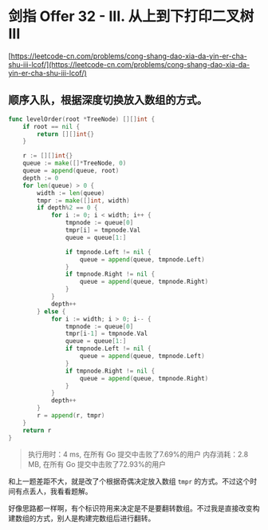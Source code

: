 # 剑指 Offer 32 - III. 从上到下打印二叉树 III
[https://leetcode-cn.com/problems/cong-shang-dao-xia-da-yin-er-cha-shu-iii-lcof/](https://leetcode-cn.com/problems/cong-shang-dao-xia-da-yin-er-cha-shu-iii-lcof/)

## 顺序入队，根据深度切换放入数组的方式。
```go 
func levelOrder(root *TreeNode) [][]int {
	if root == nil {
		return [][]int{}
	}

	r := [][]int{}
	queue := make([]*TreeNode, 0)
	queue = append(queue, root)
	depth := 0
	for len(queue) > 0 {
		width := len(queue)
		tmpr := make([]int, width)
		if depth%2 == 0 {
			for i := 0; i < width; i++ {
				tmpnode := queue[0]
				tmpr[i] = tmpnode.Val
				queue = queue[1:]

				if tmpnode.Left != nil {
					queue = append(queue, tmpnode.Left)
				}
				if tmpnode.Right != nil {
					queue = append(queue, tmpnode.Right)
				}
			}
			depth++
		} else {
			for i := width; i > 0; i-- {
				tmpnode := queue[0]
				tmpr[i-1] = tmpnode.Val
				queue = queue[1:]
				if tmpnode.Left != nil {
					queue = append(queue, tmpnode.Left)
				}
				if tmpnode.Right != nil {
					queue = append(queue, tmpnode.Right)
				}
			}
			depth++
		}
		r = append(r, tmpr)
	}
	return r
}
```

>执行用时：4 ms, 在所有 Go 提交中击败了7.69%的用户
内存消耗：2.8 MB, 在所有 Go 提交中击败了72.93%的用户

和上一题差距不大，就是改了个根据奇偶决定放入数组 `tmpr` 的方式。不过这个时间有点丢人，我看看题解。

好像思路都一样啊，有个标识符用来决定是不是要翻转数组。不过我是直接改变构建数组的方式，别人是构建完数组后进行翻转。